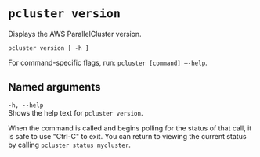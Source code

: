 # `pcluster version`<a name="pcluster.version"></a>

Displays the AWS ParallelCluster version\.

```
pcluster version [ -h ]
```

For command\-specific flags, run: `pcluster [command] –-help`\.

## Named arguments<a name="pcluster.version.named.arguments"></a>

`-h, --help`  
Shows the help text for `pcluster version`\.

When the command is called and begins polling for the status of that call, it is safe to use "Ctrl\-C" to exit\. You can return to viewing the current status by calling `pcluster status mycluster`\.
